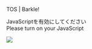 TOS | Barkle!

JavaScriptを有効にしてください  
Please turn on your JavaScript

![](/static-assets/splash.png?1728068251613)
